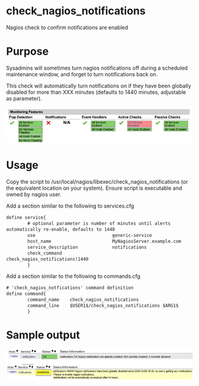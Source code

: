 # check_nagios_notifications
Nagios check to confirm notifications are enabled

# Purpose
Sysadmins will sometimes turn nagios notifications off during a scheduled maintenance window, and forget to turn notifications back on.

This check will automatically turn notifications on if they have been globally disabled for more than XXX minutes (defaults to 1440 minutes, adjustable as parameter).

<img src=images/notifications.png>


# Usage

Copy the script to /usr/local/nagios/libexec/check_nagios_notifications (or the equivalent location on your system).  Ensure script is executable and owned by nagios user.

Add a section similar to the following to services.cfg
```
define service{
        # optional parameter is number of minutes until alerts automatically re-enable, defaults to 1440
        use                             generic-service
        host_name                       MyNagiosServer.example.com
        service_description             notifications
        check_command                   check_nagios_notifications!1440
        }
```

Add a section similar to the following to commands.cfg
```
# 'check_nagios_notfications' command definition
define command{
        command_name    check_nagios_notifications
        command_line    $USER1$/check_nagios_notifications $ARG1$
        }
```


# Sample output
<img src=images/alert.png>

